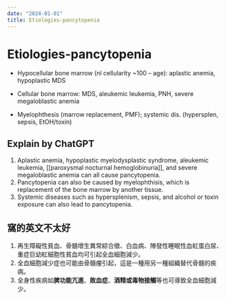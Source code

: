 ```yaml
---
date: "2024-01-01"
title: Etiologies-pancytopenia
---
```


# Etiologies-pancytopenia

* Hypocellular bone marrow (nl cellularity ~100 – age): aplastic anemia, hypoplastic MDS

* Cellular bone marrow: MDS, aleukemic leukemia, PNH, severe megaloblastic anemia

* Myelophthesis (marrow replacement, PMF); systemic dis. (hypersplen, sepsis, EtOH/toxin)


## Explain by ChatGPT


1. Aplastic anemia, hypoplastic myelodysplastic syndrome, aleukemic leukemia, [[paroxysmal nocturnal hemoglobinuria]], and severe megaloblastic anemia can all cause pancytopenia.
2. Pancytopenia can also be caused by myelophthisis, which is replacement of the bone marrow by another tissue.
3. Systemic diseases such as hypersplenism, sepsis, and alcohol or toxin exposure can also lead to pancytopenia.

## 窩的英文不太好

1. 再生障礙性貧血、骨髓增生異常綜合徵、白血病、陣發性睡眠性血紅蛋白尿、重症巨幼紅細胞性貧血均可引起全血細胞減少。
2. 全血細胞減少症也可能由骨髓瘤引起，這是一種用另一種組織替代骨髓的疾病。
3. 全身性疾病如**脾功能亢進**、**敗血症**、**酒精或毒物接觸**等也可導致全血細胞減少。
